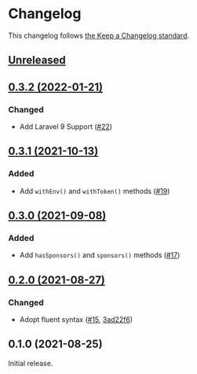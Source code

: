 # Changelog

This changelog follows [the Keep a Changelog standard](https://keepachangelog.com).


## [Unreleased](https://github.com/github-php/sponsors/compare/0.3.2...main)


## [0.3.2 (2022-01-21)](https://github.com/github-php/sponsors/compare/0.3.1...0.3.2)

### Changed
- Add Laravel 9 Support ([#22](https://github.com/github-php/sponsors/pull/22))


## [0.3.1 (2021-10-13)](https://github.com/github-php/sponsors/compare/0.3.0...0.3.1)

### Added
- Add `withEnv()` and `withToken()` methods ([#19](https://github.com/github-php/sponsors/pull/19))


## [0.3.0 (2021-09-08)](https://github.com/github-php/sponsors/compare/0.2.0...0.3.0)

### Added
- Add `hasSponsors()` and `sponsors()` methods ([#17](https://github.com/github-php/sponsors/pull/17))


## [0.2.0 (2021-08-27)](https://github.com/github-php/sponsors/compare/0.1.0...0.2.0)

### Changed
- Adopt fluent syntax ([#15](https://github.com/github-php/sponsors/pull/15), [3ad22f6](https://github.com/github-php/sponsors/commit/3ad22f65c17da6cb303dbd5df43ee5ffb35fa8a9))


## 0.1.0 (2021-08-25)

Initial release.
